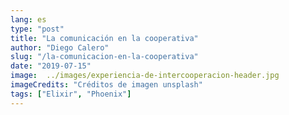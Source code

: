 ```yaml
---
lang: es
type: "post"
title: "La comunicación en la cooperativa"
author: "Diego Calero"
slug: "/la-comunicacion-en-la-cooperativa"
date: "2019-07-15"
image:  ../images/experiencia-de-intercooperacion-header.jpg
imageCredits: "Créditos de imagen unsplash"
tags: ["Elixir", "Phoenix"]
---
```

